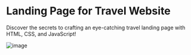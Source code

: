 # Landing Page for Travel Website
Discover the secrets to crafting an eye-catching travel landing page with HTML, CSS, and JavaScript!

![image](https://github.com/hs7898753/Travel_Website-Landing_Page/assets/112114562/ce30dbfb-6051-40b6-9ae6-1c7fca7188fb)

